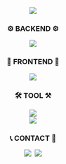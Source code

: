 <p align="center">
  <a href="https://hits.seeyoufarm.com"><img src="https://hits.seeyoufarm.com/api/count/incr/badge.svg?url=https%3A%2F%2Fgithub.com%2Ffakerdeft&count_bg=%23ED6DA3&title_bg=%2386757E&icon=github.svg&icon_color=%23E1DEDE&title=Hits&edge_flat=false"/></a>
</p>

<h3 align="center">⚙️ BACKEND ⚙️</h3>
<p align="center">
  <img src="https://skillicons.dev/icons?i=java,spring,mysql,nodejs,express,aws,githubactions,docker,nginx"/>
</p>

<h3 align="center">🎨 FRONTEND 🎨</h3>
<p align="center">
  <img src="https://skillicons.dev/icons?i=js,html,css,jquery,react"/>
</p>

<h3 align="center">🛠️ TOOL ⚒</h3>
<p align="center">
  <img src="https://skillicons.dev/icons?i=idea,vscode,visualstudio,eclipse"/>
  <br>
  <img src="https://skillicons.dev/icons?i=github,postman,notion,discord"/>
</p>


<h3 align="center">📞 CONTACT 📧</h3>
<p align="center">
  <a href="mailto:whaksen123@gmail.com"><img src="https://skillicons.dev/icons?i=gmail"/></a>&nbsp
  <a href="https://www.linkedin.com/in/fakerdeft"><img src="https://skillicons.dev/icons?i=linkedin"/></a>
</p>
